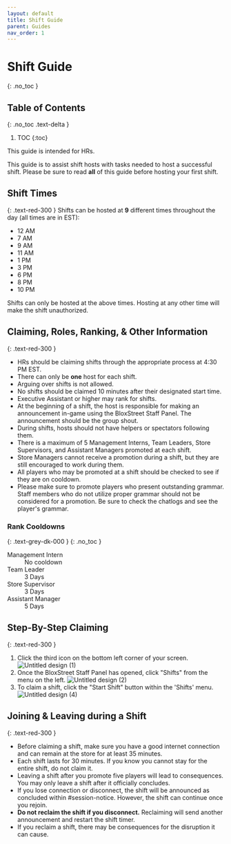 ```yaml
---
layout: default
title: Shift Guide
parent: Guides
nav_order: 1
---
```


# Shift Guide
{: .no_toc }

## Table of Contents
{: .no_toc .text-delta }

1. TOC
{:toc}

This guide is intended for HRs.

This guide is to assist shift hosts with tasks needed to host a successful shift. Please be sure to read **all** of this guide before hosting your first shift.

## Shift Times
{: .text-red-300 }
Shifts can be hosted at **9** different times throughout the day (all times are in EST):
- 12 AM
- 7 AM 
- 9 AM
- 11 AM
- 1 PM
- 3 PM
- 6 PM
- 8 PM 
- 10 PM

Shifts can only be hosted at the above times. Hosting at any other time will make the shift unauthorized.

## Claiming, Roles, Ranking, & Other Information
{: .text-red-300 }
- HRs should be claiming shifts through the appropriate process at 4:30 PM EST.
- There can only be **one** host for each shift.
- Arguing over shifts is not allowed.
- No shifts should be claimed 10 minutes after their designated start time.
- Executive Assistant or higher may rank for shifts.
- At the beginning of a shift, the host is responsible for making an announcement in-game using the BloxStreet Staff Panel. The announcement should be the group shout.
- During shifts, hosts should not have helpers or spectators following them.
- There is a maximum of 5 Management Interns, Team Leaders, Store Supervisors, and Assistant Managers promoted at each shift.
- Store Managers cannot receive a promotion during a shift, but they are still encouraged to work during them.
- All players who may be promoted at a shift should be checked to see if they are on cooldown.
- Please make sure to promote players who present outstanding grammar. Staff members who do not utilize proper grammar should not be considered for a promotion. Be sure to check the chatlogs and see the player's grammar.

### Rank Cooldowns
{: .text-grey-dk-000 } 
{: .no_toc }
<dl>
  <dt>Management Intern</dt>
  <dd>No cooldown</dd>
  <dt>Team Leader</dt>
  <dd>3 Days</dd>
  <dt>Store Supervisor</dt>
  <dd>3 Days</dd>
  <dt>Assistant Manager</dt>
  <dd>5 Days</dd>
</dl>

## Step-By-Step Claiming
{: .text-red-300 }
1. Click the third icon on the bottom left corner of your screen.
![Untitled design (1)](https://cdn.discordapp.com/attachments/927754887461236757/989641575086817351/something2_1.png)
2. Once the BloxStreet Staff Panel has opened, click "Shifts" from the menu on the left.
![Untitled design (2)](https://cdn.discordapp.com/attachments/927754887461236757/989636115277447208/something_1.png)
3. To claim a shift, click the "Start Shift" button within the 'Shifts' menu.
![Untitled design (4)](https://cdn.discordapp.com/attachments/927754887461236757/989636115646541895/something_2.png)

## Joining & Leaving during a Shift
{: .text-red-300 }
- Before claiming a shift, make sure you have a good internet connection and can remain at the store for at least 35 minutes.
- Each shift lasts for 30 minutes. If you know you cannot stay for the entire shift, do not claim it.
- Leaving a shift after you promote five players will lead to consequences. You may only leave a shift after it officially concludes.
- If you lose connection or disconnect, the shift will be announced as concluded within #session-notice. However, the shift can continue once you rejoin.
- **Do not reclaim the shift if you disconnect.** Reclaiming will send another announcement and restart the shift timer.
- If you reclaim a shift, there may be consequences for the disruption it can cause.
